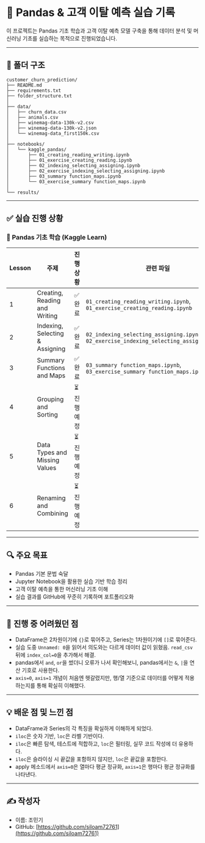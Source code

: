 # 🧪 Pandas & 고객 이탈 예측 실습 기록

이 프로젝트는 Pandas 기초 학습과 고객 이탈 예측 모델 구축을 통해 데이터 분석 및 머신러닝 기초를 실습하는 목적으로 진행되었습니다.

---

## 📁 폴더 구조

```
customer_churn_prediction/
├── README.md
├── requirements.txt
├── folder_structure.txt
│
├── data/
│   ├── churn_data.csv
│   ├── animals.csv
│   ├── winemag-data-130k-v2.csv
│   ├── winemag-data-130k-v2.json
│   └── winemag-data_first150k.csv
│
├── notebooks/
│   └── kaggle_pandas/
│       ├── 01_creating_reading_writing.ipynb
│       ├── 01_exercise_creating_reading.ipynb
│       ├── 02_indexing_selecting_assigning.ipynb
│       ├── 02_exercise_indexing_selecting_assigning.ipynb
│       ├── 03_summary function_maps.ipynb
│       └── 03_exercise_summary function_maps.ipynb
│
└── results/
```

---

## ✅ 실습 진행 상황

### 📘 Pandas 기초 학습 (Kaggle Learn)

| Lesson | 주제                          | 진행상황 | 관련 파일 |
|--------|-------------------------------|----------|------------|
| 1      | Creating, Reading and Writing     | ✅ 완료 | `01_creating_reading_writing.ipynb`, `01_exercise_creating_reading.ipynb` |
| 2      | Indexing, Selecting & Assigning  | ✅ 완료 | `02_indexing_selecting_assigning.ipynb`, `02_exercise_indexing_selecting_assigning.ipynb` |
| 3      | Summary Functions and Maps       | ✅ 완료 | `03_summary function_maps.ipynb`, `03_exercise_summary function_maps.ipynb` |
| 4      | Grouping and Sorting             | ⏳ 진행 예정 | |
| 5      | Data Types and Missing Values    | ⏳ 진행 예정 | |
| 6      | Renaming and Combining           | ⏳ 진행 예정 | |

---

## 🔍 주요 목표

- Pandas 기본 문법 숙달  
- Jupyter Notebook을 활용한 실습 기반 학습 정리  
- 고객 이탈 예측을 통한 머신러닝 기초 이해  
- 실습 결과를 GitHub에 꾸준히 기록하며 포트폴리오화  

---

## 🚧 진행 중 어려웠던 점

- DataFrame은 2차원이기에 `{}`로 묶어주고, Series는 1차원이기에 `[]`로 묶어준다.  
- 실습 도중 `Unnamed: 0`을 읽어서 의도와는 다르게 데이터 값이 읽혔음. `read_csv` 뒤에 `index_col=0`을 추가해서 해결.
- pandas에서 `and`, `or`을 썼더니 오류가 나서 확인해보니, pandas에서는 `&`, `|`을 연산 기호로 사용한다.
- `axis=0`, `axis=1` 개념이 처음엔 헷갈렸지만, 행/열 기준으로 데이터를 어떻게 적용하는지를 통해 확실히 이해했다.

---

## 💡 배운 점 및 느낀 점

- DataFrame과 Series의 각 특징을 확실하게 이해하게 되었다.  
- `iloc`은 숫자 기반, `loc`은 라벨 기반이다.  
- `iloc`은 빠른 탐색, 테스트에 적합하고, `loc`은 필터링, 실무 코드 작성에 더 유용하다.  
- `iloc`은 슬라이싱 시 끝값을 포함하지 않지만, `loc`은 끝값을 포함한다.  
- apply 메소드에서 `axis=0`은 열마다 평균 정규화, `axis=1`은 행마다 평균 정규화를 나타낸다.  


---

## ✍️ 작성자

- 이름: 조민기  
- GitHub: [https://github.com/siloam72761](https://github.com/siloam72761)
